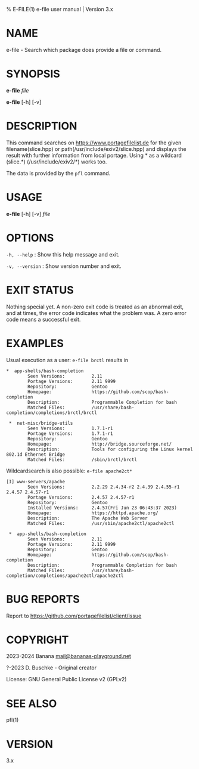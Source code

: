 % E-FILE(1) e-file user manual | Version 3.x

# NAME

e-file - Search which package does provide a file or command. 

# SYNOPSIS

**e-file** *file*

**e-file** \[-h\] \[-v\]

# DESCRIPTION

This command searches on https://www.portagefilelist.de for the given
filename(slice.hpp) or path(/usr/include/exiv2/slice.hpp) and displays the
result with further information from local portage. Using * as a wildcard
(slice.\*) (/usr/include/exiv2/\*) works too.

The data is provided by the `pfl` command.

# USAGE

**e-file** \[-h\] \[-v\] *file*

# OPTIONS

`-h, --help`
:   Show this help message and exit.

`-v, --version`
:   Show version number and exit.

# EXIT STATUS

Nothing special yet.
A non-zero exit code is treated as an abnormal exit, and at times, 
the error code indicates what the problem was. 
A zero error code means a successful exit.

# EXAMPLES

Usual execution as a user: `e-file brctl` results in

```
*  app-shells/bash-completion
        Seen Versions:          2.11
        Portage Versions:       2.11 9999
        Repository:             Gentoo
        Homepage:               https://github.com/scop/bash-completion
        Description:            Programmable Completion for bash
        Matched Files:          /usr/share/bash-completion/completions/brctl/brctl

 *  net-misc/bridge-utils
        Seen Versions:          1.7.1-r1
        Portage Versions:       1.7.1-r1
        Repository:             Gentoo
        Homepage:               http://bridge.sourceforge.net/
        Description:            Tools for configuring the Linux kernel 802.1d Ethernet Bridge
        Matched Files:          /sbin/brctl/brctl
```

Wildcardsearch is also possible: `e-file apache2ct*`

```
[I] www-servers/apache
        Seen Versions:          2.2.29 2.4.34-r2 2.4.39 2.4.55-r1 2.4.57 2.4.57-r1
        Portage Versions:       2.4.57 2.4.57-r1
        Repository:             Gentoo
        Installed Versions:     2.4.57(Fri Jun 23 06:43:37 2023)
        Homepage:               https://httpd.apache.org/
        Description:            The Apache Web Server
        Matched Files:          /usr/sbin/apache2ctl/apache2ctl

 *  app-shells/bash-completion
        Seen Versions:          2.11
        Portage Versions:       2.11 9999
        Repository:             Gentoo
        Homepage:               https://github.com/scop/bash-completion
        Description:            Programmable Completion for bash
        Matched Files:          /usr/share/bash-completion/completions/apache2ctl/apache2ctl
```

# BUG REPORTS

Report to https://github.com/portagefilelist/client/issue

# COPYRIGHT

2023-2024 Banana mail@bananas-playground.net

?-2023 D. Buschke - Original creator

License: GNU General Public License v2 (GPLv2)

# SEE ALSO

pfl\(1\)

# VERSION

3.x
